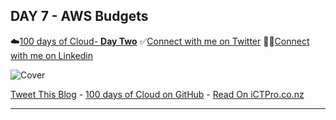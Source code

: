 
## DAY 7 - AWS Budgets 
☁️[100 days of Cloud- **Day Two**](https://github.com/anuvindhs/100daysofcloud)
 ✅[Connect with me on Twitter](https://twitter.com/anuvindhs)
 🤝🏽[Connect with me on Linkedin](https://www.linkedin.com/in/anuvindhs)

![Cover](  )

[Tweet This Blog](https://link.anuvindh.com/twitter/DAY-1-AMAZON-SES-tweet.html)  - [100 days of Cloud on GitHub](https://github.com/anuvindhs/100daysofcloud) - [Read On iCTPro.co.nz](https://ictpro.co.nz)

-----
